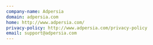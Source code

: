 ```yaml
---
company-name: Adpersia
domain: adpersia.com
home: http://www.adpersia.com/
privacy-policy: http://www.adpersia.com/privacy-policy
email: support@adpersia.com
---
```




